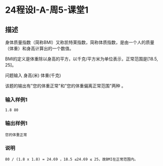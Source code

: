 # 24程设I-A-周5-课堂1

## 描述

身体质量指数（简称BMI）又称凯特莱指数，简称体质指数，是由一个人的质量（体重）和身高计算出的一个数值。

BMI的定义是体重除以身高的平方，以千克/平方米为单位表示，正常范围是[18.5, 25]。

问题输入 身高(米)  体重(千克)

该题的输出有"您的体重正常"和"您的体重偏离正常范围"两种 。

### 输入样例1

```
1.8 80
```

### 输出样例1

```
您的体重正常
```

### 说明

```
80 / (1.8 x 1.8) = 24.69 ，18.5 ≤24.69 ≤ 25，故BMI在正常范围内。
```





